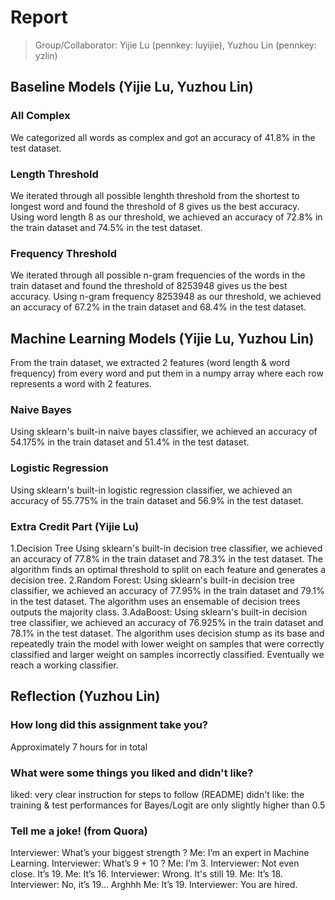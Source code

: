 # Report
> Group/Collaborator:
> Yijie Lu (pennkey: luyijie), Yuzhou Lin (pennkey: yzlin)

## Baseline Models (Yijie Lu, Yuzhou Lin)
### All Complex
We categorized all words as complex and got an accuracy of 41.8% in the test dataset.
### Length Threshold
We iterated through all possible lenghth threshold from the shortest to longest word and found the threshold of 8 gives us the best accuracy. Using word length 8 as our threshold, we achieved an accuracy of 72.8% in the train dataset and 74.5% in the test dataset.
### Frequency Threshold
We iterated through all possible n-gram frequencies of the words in the train dataset and found the threshold of 8253948 gives us the best accuracy. Using n-gram frequency 8253948 as our threshold, we achieved an accuracy of 67.2% in the train dataset and 68.4% in the test dataset.

## Machine Learning Models (Yijie Lu, Yuzhou Lin)
From the train dataset, we extracted 2 features (word length & word frequency) from every word and put them in a numpy array where each row represents a word with 2 features.
### Naive Bayes
Using sklearn's built-in naive bayes classifier, we achieved an accuracy of 54.175% in the train dataset and 51.4% in the test dataset.
### Logistic Regression
Using sklearn's built-in logistic regression classifier, we achieved an accuracy of 55.775% in the train dataset and 56.9% in the test dataset.

### Extra Credit Part (Yijie Lu)
1.Decision Tree
Using sklearn's built-in decision tree classifier, we achieved an accuracy of 77.8% in the train dataset and 78.3% in the test dataset.
The algorithm finds an optimal threshold to split on each feature and generates a decision tree.
2.Random Forest:
Using sklearn's built-in decision tree classifier, we achieved an accuracy of 77.95% in the train dataset and 79.1% in the test dataset.
The algorithm uses an ensemable of decision trees outputs the majority class.
3.AdaBoost:
Using sklearn's built-in decision tree classifier, we achieved an accuracy of 76.925% in the train dataset and 78.1% in the test dataset.
The algorithm uses decision stump as its base and repeatedly train the model with lower weight on samples that were correctly classified and larger weight on samples incorrectly classified. Eventually we reach a working classifier.

## Reflection (Yuzhou Lin)
### How long did this assignment take you?
Approximately 7 hours for in total
### What were some things you liked and didn't like?
liked: very clear instruction for steps to follow (README)
didn't like: the training & test performances for Bayes/Logit are only slightly higher than 0.5
### Tell me a joke! (from Quora)
Interviewer: What’s your biggest strength ?
Me: I’m an expert in Machine Learning.
Interviewer: What’s 9 + 10 ?
Me: I’m 3.
Interviewer: Not even close. It’s 19.
Me: It’s 16.
Interviewer: Wrong. It's still 19.
Me: It’s 18.
Interviewer: No, it’s 19… Arghhh
Me: It’s 19.
Interviewer: You are hired.

